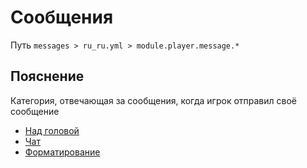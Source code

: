 # Сообщения
Путь `messages > ru_ru.yml > module.player.message.*`

## Пояснение
Категория, отвечающая за сообщения, когда игрок отправил своё сообщение
- [Над головой](/ru/messages/ru_ru/module/player/message/bubble/)
- [Чат](/ru/messages/ru_ru/module/player/message/chat/)
- [Форматирование](/ru/messages/ru_ru/module/player/message/format/)